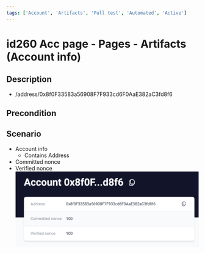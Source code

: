 ```yaml
---
tags: ['Account', 'Artifacts', 'Full test', 'Automated', 'Active']
---
```


# id260 Acc page - Pages - Artifacts (Account info)

## Description
  - /address/0x8f0F33583a56908F7F933cd6F0AaE382aC3fd8f6

## Precondition


## Scenario
- Account info
    - Contains Address
- Committed nonce
- Verified nonce
  ![Screenshot](../../../../static/img/Pages/AccountsPage/id260_1.png)